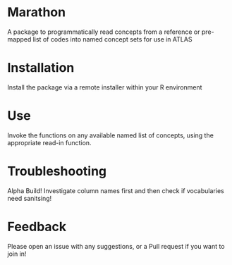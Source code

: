 # Marathon
A package to programmatically read concepts from a reference or pre-mapped list of codes into named concept sets for use in ATLAS

# Installation
Install the package via a remote installer within your R environment

# Use
Invoke the functions on any available named list of concepts, using the appropriate read-in function.

# Troubleshooting
Alpha Build! Investigate column names first and then check if vocabularies need sanitsing!

# Feedback
Please open an issue with any suggestions, or a Pull request if you want to join in!